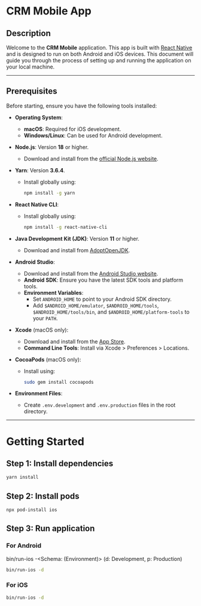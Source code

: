 # CRM Mobile App

## Description

Welcome to the **CRM Mobile** application. This app is built with [React Native](https://reactnative.dev/) and is designed to run on both Android and iOS devices. This document will guide you through the process of setting up and running the application on your local machine.

---

## Prerequisites

Before starting, ensure you have the following tools installed:

- **Operating System**:
  - **macOS**: Required for iOS development.
  - **Windows/Linux**: Can be used for Android development.

- **Node.js**: Version **18** or higher.
  - Download and install from the [official Node.js website](https://nodejs.org/).

- **Yarn**: Version **3.6.4**.
  - Install globally using:

    ```bash
    npm install -g yarn
    ```

- **React Native CLI**:
  - Install globally using:

    ```bash
    npm install -g react-native-cli
    ```

- **Java Development Kit (JDK)**: Version **11** or higher.
  - Download and install from [AdoptOpenJDK](https://adoptopenjdk.net/).

- **Android Studio**:
  - Download and install from the [Android Studio website](https://developer.android.com/studio).
  - **Android SDK**: Ensure you have the latest SDK tools and platform tools.
  - **Environment Variables**:
    - Set `ANDROID_HOME` to point to your Android SDK directory.
    - Add `$ANDROID_HOME/emulator`, `$ANDROID_HOME/tools`, `$ANDROID_HOME/tools/bin`, and `$ANDROID_HOME/platform-tools` to your `PATH`.

- **Xcode** (macOS only):
  - Download and install from the [App Store](https://apps.apple.com/us/app/xcode/id497799835).
  - **Command Line Tools**: Install via Xcode > Preferences > Locations.

- **CocoaPods** (macOS only):
  - Install using:

    ```bash
    sudo gem install cocoapods
    ```

- **Environment Files**:
  - Create `.env.development` and `.env.production` files in the root directory.

---

# Getting Started

## Step 1: Install dependencies

```bash
yarn install
```

## Step 2: Install pods
```bash
npx pod-install ios
```

## Step 3: Run application

### For Android

bin/run-ios -<Schema: (Environment)> (d: Development, p: Production)

```bash
bin/run-ios -d
```

### For iOS

```bash
bin/run-ios -d
```

